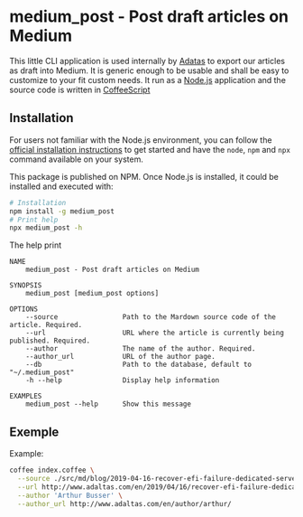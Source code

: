 
# medium_post - Post draft articles on Medium

This little CLI application is used internally by [Adatas](http://www.adaltas.com) to export our articles as draft into Medium. It is generic enough to be usable and shall be easy to customize to your fit custom needs. It run as a [Node.js](https://nodejs.org) application and the source code is written in [CoffeeScript](https://coffeescript.org)

## Installation

For users not familiar with the Node.js environment, you can follow the [official installation instructions](https://nodejs.org/en/download/) to get started and have the `node`, `npm` and `npx` command available on your system.

This package is published on NPM. Once Node.js is installed, it could be installed and executed with:

```bash
# Installation
npm install -g medium_post
# Print help
npx medium_post -h
```

The help print

```
NAME
    medium_post - Post draft articles on Medium

SYNOPSIS
    medium_post [medium_post options]

OPTIONS
    --source                Path to the Mardown source code of the article. Required.
    --url                   URL where the article is currently being published. Required.
    --author                The name of the author. Required.
    --author_url            URL of the author page.
    --db                    Path to the database, default to "~/.medium_post"
    -h --help               Display help information

EXAMPLES
    medium_post --help      Show this message
```

## Exemple

Example:

```bash
coffee index.coffee \
  --source ./src/md/blog/2019-04-16-recover-efi-failure-dedicated-server/index.en.md \
  --url http://www.adaltas.com/en/2019/04/16/recover-efi-failure-dedicated-server/ \
  --author 'Arthur Busser' \
  --author_url http://www.adaltas.com/en/author/arthur/
```
